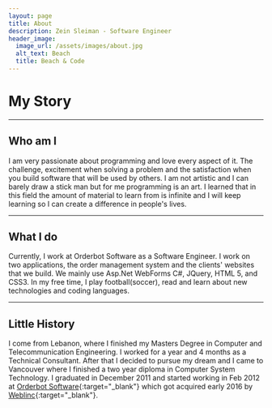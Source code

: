 ```yaml
---
layout: page
title: About
description: Zein Sleiman - Software Engineer
header_image:
  image_url: /assets/images/about.jpg
  alt_text: Beach
  title: Beach & Code
---
```

# <i class="fas fa-bat"></i> My Story 
---



## Who am I
I am very passionate about programming and love every aspect of it. The challenge, excitement when solving a problem and the satisfaction when you build software that will be used by others. I am not artistic and I can barely draw a stick man but for me programming is an art. I learned that in this field the amount of material to learn from is infinite and I will keep learning so I can create a difference in people's lives.

---

## What I do
Currently, I work at Orderbot Software as a Software Engineer. I work on two applications, the order management system and the clients' websites that we build. We mainly use Asp.Net WebForms C#, JQuery, HTML 5, and CSS3. In my free time, I play football(soccer), read and learn about new technologies and coding languages.

---

## Little History
I come from Lebanon, where I finished my Masters Degree in Computer and Telecommunication Engineering. I worked for a year and 4 months as a Technical Consultant. After that I decided to pursue my dream and I came to Vancouver where I finished a two year diploma in Computer System Technology. I graduated in December 2011 and started working in Feb 2012 at [Orderbot Software](http://www.orderbot.com/){:target="_blank"} which got acquired early 2016 by [Weblinc](https://www.weblinc.com/){:target="_blank"}.
